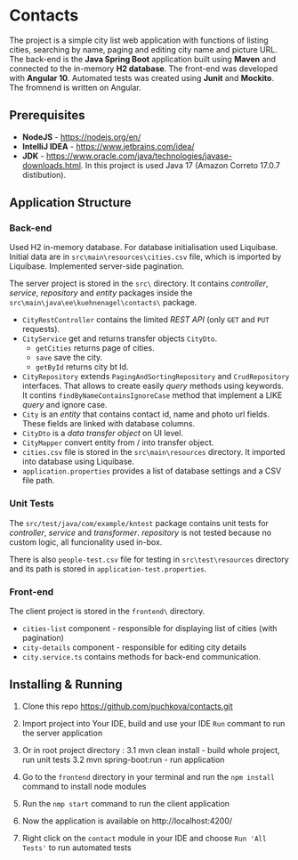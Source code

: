 # Contacts
The project is a simple city list web application with functions of listing cities, searching by name, paging and editing city name and picture URL. 
The back-end is the **Java Spring Boot** application built using **Maven** and connected to the in-memory **H2 database**. The front-end was developed with **Angular 10**. Automated tests was created using **Junit** and **Mockito**.
The fromnend is written on Angular.

## Prerequisites
- **NodeJS** - https://nodejs.org/en/
- **IntelliJ IDEA** - https://www.jetbrains.com/idea/
- **JDK** - https://www.oracle.com/java/technologies/javase-downloads.html. In this project is used Java 17 (Amazon Correto 17.0.7 distibution).

## Application Structure
### Back-end
Used H2 in-memory database.
For database initialisation used Liquibase.
Initial data are in `src\main\resources\cities.csv` file, which is imported by Liquibase.
Implemented server-side pagination.

The server project is stored in the `src\` directory. It contains *controller*, *service*, *repository* and *entity* packages inside the `src\main\java\ee\kuehnenagel\contacts\` package.
- `CityRestController` contains the limited *REST API* (only `GET` and `PUT` requests).
- `CityService` get and returns transfer objects `CityDto`. 
	 - `getCities` returns page of cities.
	 - `save` save the city.
	 - `getById` returns city bt Id.
- `CityRepository` extends `PagingAndSortingRepository` and `CrudRepository` interfaces. That allows to create easily *query* methods using keywords. It contins `findByNameContainsIgnoreCase` method that implement a LIKE *query* and ignore case.
- `City` is an *entity* that contains contact id, name and photo url fields. These fields are linked with database columns.
- `CityDto` is a *data transfer object* on UI level.
- `CityMapper` convert entity from / into transfer object.
- `cities.csv` file is stored in the `src\main\resources` directory. It imported into database using Liquibase.
- `application.properties` provides a list of database settings and a CSV file path.

### Unit Tests
The `src/test/java/com/example/kntest` package contains unit tests for *controller*, *service* and *transformer*. *repository* is not tested because no custom logic, all funcionality used in-box.  

There is also `people-test.csv` file for testing in `src\test\resources` directory and its path is stored in `application-test.properties`.

### Front-end
The client project is stored in the `frontend\` directory.
- `cities-list` component - responsible for displaying list of cities (with pagination)
- `city-details` component - responsible for editing city details
- `city.service.ts` contains methods for back-end communication.

## Installing & Running 
1. Clone this repo https://github.com/puchkova/contacts.git

2. Import project into Your IDE, build and use your IDE `Run` commant to run the server application

3. Or in root project directory :
   3.1 mvn clean install - build whole project, run unit tests
   3.2 mvn spring-boot:run - run application

4. Go to the `frontend` directory in your terminal and run the `npm install` command to install node modules 

5. Run the `nmp start` command to run the client application

6. Now the application is available on http://localhost:4200/

7. Right click on the `contact` module in your IDE and choose `Run 'All Tests'` to run automated tests 
